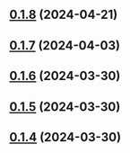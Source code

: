## [0.1.8](https://github.com/treasure-data/se-starter-pack/compare/0.1.7...0.1.8) (2024-04-21)



## [0.1.7](https://github.com/treasure-data/se-starter-pack/compare/0.1.6...0.1.7) (2024-04-03)



## [0.1.6](https://github.com/treasure-data/se-starter-pack/compare/0.1.5...0.1.6) (2024-03-30)



## [0.1.5](https://github.com/treasure-data/se-starter-pack/compare/0.1.4...0.1.5) (2024-03-30)



## [0.1.4](https://github.com/treasure-data/se-starter-pack/compare/0.1.3...0.1.4) (2024-03-30)



